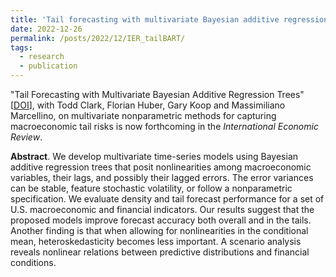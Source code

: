 ```yaml
---
title: 'Tail forecasting with multivariate Bayesian additive regression trees'
date: 2022-12-26
permalink: /posts/2022/12/IER_tailBART/
tags:
  - research
  - publication
---
```


"Tail Forecasting with Multivariate Bayesian Additive Regression Trees" [[DOI](https://onlinelibrary.wiley.com/doi/10.1111/iere.12619)], with Todd Clark, Florian Huber, Gary Koop and Massimiliano Marcellino, on multivariate nonparametric methods for capturing macroeconomic tail risks is now forthcoming in the _International Economic Review_. 

**Abstract**. We develop multivariate time-series models using Bayesian additive regression trees that posit nonlinearities among macroeconomic variables, their lags, and possibly their lagged errors. The error variances can be stable, feature stochastic volatility, or follow a nonparametric specification. We evaluate density and tail forecast performance for a set of U.S. macroeconomic and financial indicators. Our results suggest that the proposed models improve forecast accuracy both overall and in the tails. Another finding is that when allowing for nonlinearities in the conditional mean, heteroskedasticity becomes less important. A scenario analysis reveals nonlinear relations between predictive distributions and financial conditions.
